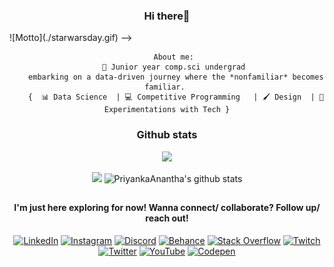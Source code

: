 <h3 align="center">  Hi there👋 </h3>

<!-- 
<div align="center">

<table>
  <tr>
      <td><a href="https://github.com/PriyankaAnantha"><img src="https://img.shields.io/github/followers/PriyankaAnantha.svg?label=GitHub&style=social" alt="GitHub"></a></td>
      <td><a href="https://linkedin.com/in/priyanka-anantha"><img src="https://img.shields.io/badge/LinkedIn--_.svg?style=social&logo=linkedin" alt="LinkedIn"></a></td>
      <td><img src="https://komarev.com/ghpvc/?username=PriyankaAnantha" alt="devded" /></td>
        <td> <--👩‍💻--> </td>  </tr></table>![Motto](./starwarsday.gif)</div> -->
<div align="center">

        About me: 
        🧠 Junior year comp.sci undergrad 
        embarking on a data-driven journey where the *nonfamiliar* becomes familiar. 
        {  📊 Data Science  | 💻 Competitive Programming   | 🖌️ Design  | 🧪 Experimentations with Tech }

 </div>



<h3 align="center"> Github stats </h3>

<div align="center">
        
![](https://activity-graph.herokuapp.com/graph?username=PriyankaAnantha&theme=react-dark&hide_border=true&area=true)

<img src="https://github-readme-streak-stats.herokuapp.com/?user=PriyankaAnantha">

<img src="https://github-readme-stats.vercel.app/api?username=PriyankaAnantha&count_private=true&show_icons=true&theme=light" alt="PriyankaAnantha's github stats"/>
</div>

##
<h4 align="center"> I'm just here exploring for now! Wanna connect/ collaborate? Follow up/ reach out! </h4>

<div align="center">
        
[![LinkedIn](https://img.shields.io/badge/LinkedIn-%230077B5.svg?logo=linkedin&logoColor=white)](https://linkedin.com/in/priyanka-anantha) [![Instagram](https://img.shields.io/badge/Instagram-%23E4405F.svg?logo=Instagram&logoColor=white)](https://instagram.com/nonfamiliar) [![Discord](https://img.shields.io/badge/Discord-%237289DA.svg?logo=discord&logoColor=white)](https://discord.gg/nonfamiliar)  [![Behance](https://img.shields.io/badge/Behance-1769ff?logo=behance&logoColor=white)](https://behance.net/priyankaanantha)   [![Stack Overflow](https://img.shields.io/badge/-Stackoverflow-FE7A16?logo=stack-overflow&logoColor=white)](https://stackoverflow.com/users/20364838) [![Twitch](https://img.shields.io/badge/Twitch-%239146FF.svg?logo=Twitch&logoColor=white)](https://twitch.tv/thenonfamiliar) [![Twitter](https://img.shields.io/badge/Twitter-%231DA1F2.svg?logo=Twitter&logoColor=white)](https://twitter.com/E_N_O_L_A) [![YouTube](https://img.shields.io/badge/YouTube-%23FF0000.svg?logo=YouTube&logoColor=white)](https://youtube.com/@nonfamiliar85) [![Codepen](https://img.shields.io/badge/Codepen-000000?style=for-the-badge&logo=codepen&logoColor=white)](https://codepen.io/Priyanka-Anantha) 

</div>
 

